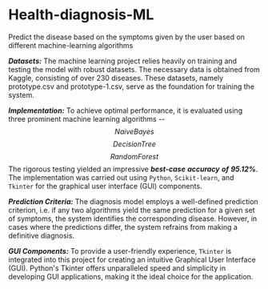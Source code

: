 # Health-diagnosis-ML
Predict the disease based on the symptoms given by the user based on different machine-learning algorithms

***Datasets:***
The machine learning project relies heavily on training and testing the model with robust datasets. The necessary data is obtained from Kaggle, consisting of over 230 diseases. These datasets, namely prototype.csv and prototype-1.csv, serve as the foundation for training the system.

***Implementation:***
To achieve optimal performance, it is evaluated using three prominent machine learning algorithms -- $$Naive Bayes$$ $$Decision Tree$$  $$Random Forest$$ The rigorous testing yielded an impressive ***best-case*** ***accuracy*** ***of*** ***95.12%***. The implementation was carried out using `Python`, `Scikit-learn`, and `Tkinter` for the graphical user interface (GUI) components.

***Prediction Criteria:***
The diagnosis model employs a well-defined prediction criterion, i.e. if any two algorithms yield the same prediction for a given set of symptoms, the system identifies the corresponding disease. However, in cases where the predictions differ, the system refrains from making a definitive diagnosis.

***GUI Components:***
To provide a user-friendly experience, `Tkinter` is integrated into this project for creating an intuitive Graphical User Interface (GUI). Python's Tkinter offers unparalleled speed and simplicity in developing GUI applications, making it the ideal choice for the application.

